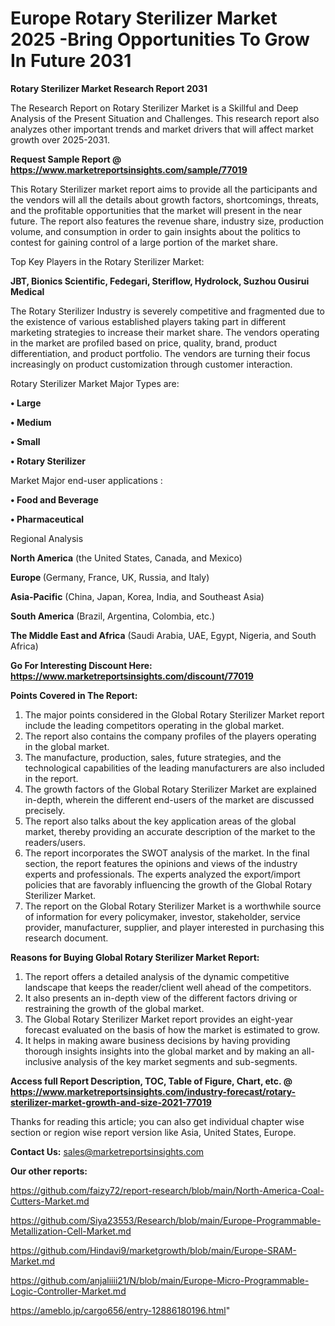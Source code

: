  # Europe Rotary Sterilizer Market 2025 -Bring Opportunities To Grow In Future 2031

<strong>Rotary Sterilizer Market Research Report 2031</strong>

The Research Report on Rotary Sterilizer Market is a Skillful and Deep Analysis of the Present Situation and Challenges. This research report also analyzes other important trends and market drivers that will affect market growth over 2025-2031.

<strong>Request Sample Report @ <a href=https://www.marketreportsinsights.com/sample/77019>https://www.marketreportsinsights.com/sample/77019</a></strong>

This Rotary Sterilizer market report aims to provide all the participants and the vendors will all the details about growth factors, shortcomings, threats, and the profitable opportunities that the market will present in the near future. The report also features the revenue share, industry size, production volume, and consumption in order to gain insights about the politics to contest for gaining control of a large portion of the market share.

Top Key Players in the Rotary Sterilizer Market:

<strong>JBT, Bionics Scientific, Fedegari, Steriflow, Hydrolock, Suzhou Ousirui Medical</strong>

The Rotary Sterilizer Industry is severely competitive and fragmented due to the existence of various established players taking part in different marketing strategies to increase their market share. The vendors operating in the market are profiled based on price, quality, brand, product differentiation, and product portfolio. The vendors are turning their focus increasingly on product customization through customer interaction.

Rotary Sterilizer Market Major Types are:

<strong>• Large

• Medium

• Small

• Rotary Sterilizer</strong>

Market Major end-user applications :

<strong>• Food and Beverage

• Pharmaceutical</strong>

Regional Analysis

</u><strong><b>North America</b></strong> (the United States, Canada, and Mexico)

<strong><b>Europe </b></strong>(Germany, France, UK, Russia, and Italy)

<strong><b>Asia-Pacific</b></strong> (China, Japan, Korea, India, and Southeast Asia)

<strong><b>South America</b></strong> (Brazil, Argentina, Colombia, etc.)

<strong><b>The Middle East and Africa</b></strong> (Saudi Arabia, UAE, Egypt, Nigeria, and South Africa)

<strong>Go For Interesting Discount Here: <a href=https://www.marketreportsinsights.com/discount/77019>https://www.marketreportsinsights.com/discount/77019</a></strong>

<strong>Points Covered in The Report:</strong>
<ol>
  <li>The major points considered in the Global Rotary Sterilizer Market report include the leading competitors operating in the global market.</li>
  <li>The report also contains the company profiles of the players operating in the global market.</li>
  <li>The manufacture, production, sales, future strategies, and the technological capabilities of the leading manufacturers are also included in the report.</li>
  <li>The growth factors of the Global Rotary Sterilizer Market are explained in-depth, wherein the different end-users of the market are discussed precisely.</li>
  <li>The report also talks about the key application areas of the global market, thereby providing an accurate description of the market to the readers/users.</li>
  <li>The report incorporates the SWOT analysis of the market. In the final section, the report features the opinions and views of the industry experts and professionals. The experts analyzed the export/import policies that are favorably influencing the growth of the Global Rotary Sterilizer Market.</li>
  <li>The report on the Global Rotary Sterilizer Market is a worthwhile source of information for every policymaker, investor, stakeholder, service provider, manufacturer, supplier, and player interested in purchasing this research document.</li>
</ol>
<strong>Reasons for Buying Global Rotary Sterilizer Market Report:</strong>

<ol>
  <li>The report offers a detailed analysis of the dynamic competitive landscape that keeps the reader/client well ahead of the competitors.</li>
  <li>It also presents an in-depth view of the different factors driving or restraining the growth of the global market.</li>
  <li>The Global Rotary Sterilizer Market report provides an eight-year forecast evaluated on the basis of how the market is estimated to grow.</li>
  <li>It helps in making aware business decisions by having providing thorough insights insights into the global market and by making an all-inclusive analysis of the key market segments and sub-segments.</li>
</ol>
<strong>Access full Report Description, TOC, Table of Figure, Chart, etc. @ <a href=https://www.marketreportsinsights.com/industry-forecast/rotary-sterilizer-market-growth-and-size-2021-77019>https://www.marketreportsinsights.com/industry-forecast/rotary-sterilizer-market-growth-and-size-2021-77019</a></strong>


Thanks for reading this article; you can also get individual chapter wise section or region wise report version like Asia, United States, Europe.

<strong>Contact Us:</strong>
sales@marketreportsinsights.com

<strong>Our other reports:</strong>

<a href=https://github.com/faizy72/report-research/blob/main/North-America-Coal-Cutters-Market.md>https://github.com/faizy72/report-research/blob/main/North-America-Coal-Cutters-Market.md</a>

<a href=https://github.com/Siya23553/Research/blob/main/Europe-Programmable-Metallization-Cell-Market.md>https://github.com/Siya23553/Research/blob/main/Europe-Programmable-Metallization-Cell-Market.md</a>

<a href=https://github.com/Hindavi9/marketgrowth/blob/main/Europe-SRAM-Market.md>https://github.com/Hindavi9/marketgrowth/blob/main/Europe-SRAM-Market.md</a>

<a href=https://github.com/anjaliiii21/N/blob/main/Europe-Micro-Programmable-Logic-Controller-Market.md>https://github.com/anjaliiii21/N/blob/main/Europe-Micro-Programmable-Logic-Controller-Market.md</a>

<a href=https://ameblo.jp/cargo656/entry-12886180196.html>https://ameblo.jp/cargo656/entry-12886180196.html</a>"
